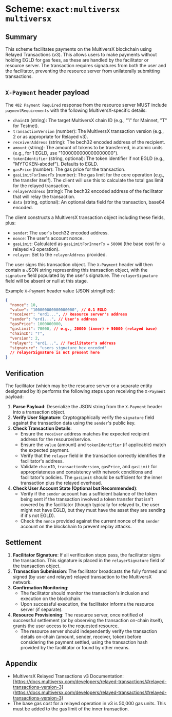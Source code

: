 # Scheme: `exact:multiversx` `multiversx`

## Summary

This scheme facilitates payments on the MultiversX blockchain using Relayed Transactions (v3). This allows users to make payments without holding EGLD for gas fees, as these are handled by the facilitator or resource server. The transaction requires signatures from both the user and the facilitator, preventing the resource server from unilaterally submitting transactions.

## `X-Payment` header payload

The `402 Payment Required` response from the resource server MUST include `paymentRequirements` with the following MultiversX-specific details:
*   `chainID` (string): The target MultiversX chain ID (e.g., "1" for Mainnet, "T" for Testnet).
*   `transactionVersion` (number): The MultiversX transaction version (e.g., 2 or as appropriate for Relayed v3).
*   `receiverAddress` (string): The bech32 encoded address of the recipient.
*   `amount` (string): The amount of tokens to be transferred, in atomic units (e.g., for 1 EGLD, use "1000000000000000000").
*   `tokenIdentifier` (string, optional): The token identifier if not EGLD (e.g., "MYTOKEN-abcdef"). Defaults to EGLD.
*   `gasPrice` (number): The gas price for the transaction.
*   `gasLimitForInnerTx` (number): The gas limit for the core operation (e.g., the transfer itself). The client will use this to calculate the total gas limit for the relayed transaction.
*   `relayerAddress` (string): The bech32 encoded address of the facilitator that will relay the transaction.
*   `data` (string, optional): An optional data field for the transaction, base64 encoded.

The client constructs a MultiversX transaction object including these fields, plus:
*   `sender`: The user's bech32 encoded address.
*   `nonce`: The user's account nonce.
*   `gasLimit`: Calculated as `gasLimitForInnerTx` + `50000` (the base cost for a relayed v3 operation).
*   `relayer`: Set to the `relayerAddress` provided.

The user signs this transaction object. The `X-Payment` header will then contain a JSON string representing this transaction object, with the `signature` field populated by the user's signature. The `relayerSignature` field will be absent or null at this stage.

Example `X-Payment` header value (JSON stringified):
```json
{
  "nonce": 10,
  "value": "100000000000000000", // 0.1 EGLD
  "receiver": "erd1...", // Resource server's address
  "sender": "erd1...", // User's address
  "gasPrice": 1000000000,
  "gasLimit": 70000, // e.g., 20000 (inner) + 50000 (relayed base)
  "chainID": "T",
  "version": 2,
  "relayer": "erd1...", // Facilitator's address
  "signature": "users_signature_hex_encoded"
  // relayerSignature is not present here
}
```

## Verification

The facilitator (which may be the resource server or a separate entity designated by it) performs the following steps upon receiving the `X-Payment` payload:

1.  **Parse Payload**: Deserialize the JSON string from the `X-Payment` header into a transaction object.
2.  **Verify User Signature**: Cryptographically verify the `signature` field against the transaction data using the `sender`'s public key.
3.  **Check Transaction Details**:
    *   Ensure the `receiver` address matches the expected recipient address for the resource/service.
    *   Ensure the `value` (amount) and `tokenIdentifier` (if applicable) match the expected payment.
    *   Verify that the `relayer` field in the transaction correctly identifies the facilitator's address.
    *   Validate `chainID`, `transactionVersion`, `gasPrice`, and `gasLimit` for appropriateness and consistency with network conditions and facilitator's policies. The `gasLimit` should be sufficient for the inner transaction plus the relayed overhead.
4.  **Check User Account State (Optional but Recommended)**:
    *   Verify if the `sender` account has a sufficient balance of the token being sent if the transaction involved a token transfer that isn't covered by the facilitator (though typically for relayed tx, the user might not have EGLD, but they must have the asset they are sending if it's not EGLD).
    *   Check the `nonce` provided against the current nonce of the `sender` account on the blockchain to prevent replay attacks.

## Settlement

1.  **Facilitator Signature**: If all verification steps pass, the facilitator signs the transaction. This signature is placed in the `relayerSignature` field of the transaction object.
2.  **Transaction Submission**: The facilitator broadcasts the fully formed and signed (by user and relayer) relayed transaction to the MultiversX network.
3.  **Confirmation Monitoring**:
    *   The facilitator should monitor the transaction's inclusion and execution on the blockchain.
    *   Upon successful execution, the facilitator informs the resource server (if separate).
4.  **Resource Provisioning**: The resource server, once notified of successful settlement (or by observing the transaction on-chain itself), grants the user access to the requested resource.
    *   The resource server should independently verify the transaction details on-chain (amount, sender, receiver, token) before considering the payment settled, using the transaction hash provided by the facilitator or found by other means.

## Appendix

- MultiversX Relayed Transactions v3 Documentation: [https://docs.multiversx.com/developers/relayed-transactions/#relayed-transactions-version-3](https://docs.multiversx.com/developers/relayed-transactions/#relayed-transactions-version-3)
- The base gas cost for a relayed operation in v3 is 50,000 gas units. This must be added to the gas limit of the inner transaction.
